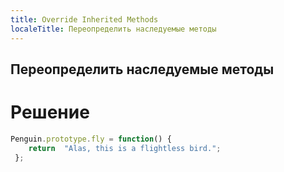 ```yaml
---
title: Override Inherited Methods
localeTitle: Переопределить наследуемые методы
---
```

## Переопределить наследуемые методы

# Решение

```javascript
Penguin.prototype.fly = function() { 
    return  "Alas, this is a flightless bird."; 
 }; 

```